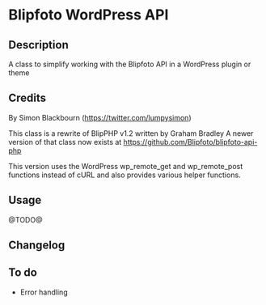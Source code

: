 # Blipfoto WordPress API

## Description

A class to simplify working with the Blipfoto API in a WordPress plugin or theme

## Credits

By Simon Blackbourn (https://twitter.com/lumpysimon)

This class is a rewrite of BlipPHP v1.2 written by Graham Bradley
A newer version of that class now exists at https://github.com/Blipfoto/blipfoto-api-php

This version uses the WordPress wp_remote_get and wp_remote_post functions instead of cURL
and also provides various helper functions.

## Usage

@TODO@

## Changelog

## To do

* Error handling
